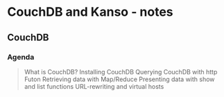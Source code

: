 CouchDB and Kanso - notes
=========================

## CouchDB

### Agenda

>  What is CouchDB?
>  Installing CouchDB</li>
>  Querying CouchDB with http
>  Futon
>  Retrieving data with Map/Reduce
>  Presenting data with show and list functions
>  URL-rewriting and virtual hosts